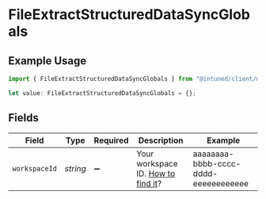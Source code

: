 # FileExtractStructuredDataSyncGlobals

## Example Usage

```typescript
import { FileExtractStructuredDataSyncGlobals } from "@intuned/client/models/operations";

let value: FileExtractStructuredDataSyncGlobals = {};
```

## Fields

| Field                                                                                | Type                                                                                 | Required                                                                             | Description                                                                          | Example                                                                              |
| ------------------------------------------------------------------------------------ | ------------------------------------------------------------------------------------ | ------------------------------------------------------------------------------------ | ------------------------------------------------------------------------------------ | ------------------------------------------------------------------------------------ |
| `workspaceId`                                                                        | *string*                                                                             | :heavy_minus_sign:                                                                   | Your workspace ID. [How to find it](/docs/guides/general/how-to-get-a-workspace-id)? | aaaaaaaa-bbbb-cccc-dddd-eeeeeeeeeeee                                                 |